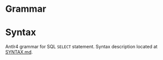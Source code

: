 # Grammar
# Syntax

Antlr4 grammar for SQL `SELECT` statement. Syntax description located at [SYNTAX.md](https://github.com/datadocs/grammar/blob/master/SYNTAX.md).
